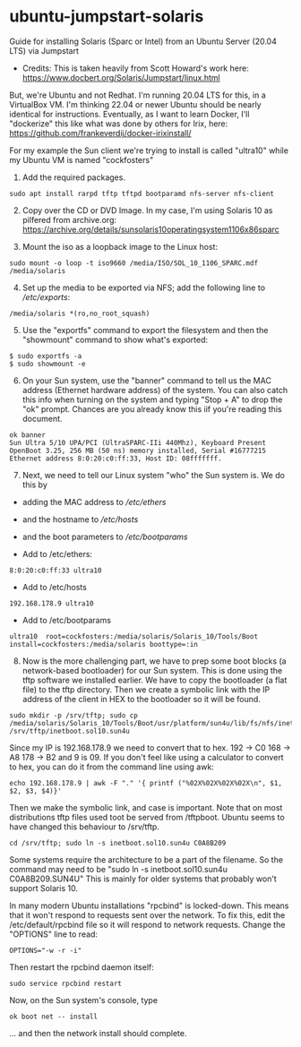 # ubuntu-jumpstart-solaris
Guide for installing Solaris (Sparc or Intel) from an Ubuntu Server (20.04 LTS) via Jumpstart

* Credits:
This is taken heavily from Scott Howard's work here:
https://www.docbert.org/Solaris/Jumpstart/linux.html

But, we're Ubuntu and not Redhat. I'm running 20.04 LTS for this, in a VirtualBox VM. I'm thinking 22.04 or newer Ubuntu should be nearly identical for instructions. Eventually, as I want to learn Docker, I'll "dockerize" this like what was done by others for Irix, here: https://github.com/frankeverdij/docker-irixinstall/

For my example the Sun client we're trying to install is called "ultra10" while my Ubuntu VM is named "cockfosters"

1) Add the required packages.
```
sudo apt install rarpd tftp tftpd bootparamd nfs-server nfs-client 
```
2) Copy over the CD or DVD Image. In my case, I'm using Solaris 10 as pilfered from archive.org:
https://archive.org/details/sunsolaris10operatingsystem1106x86sparc

3) Mount the iso as a loopback image to the Linux host:
```
sudo mount -o loop -t iso9660 /media/ISO/SOL_10_1106_SPARC.mdf /media/solaris
```
4) Set up the media to be exported via NFS; add the following line to */etc/exports*:
```
/media/solaris *(ro,no_root_squash)
```
5) Use the "exportfs" command to export the filesystem and then the "showmount" command to show what's exported:
```
$ sudo exportfs -a
$ sudo showmount -e 
```

6) On your Sun system, use the "banner" command to tell us the MAC address (Ethernet hardware address) of the system. You can also catch this info when turning on the system and typing "Stop + A" to drop the "ok" prompt. Chances are you already know this iif you're reading this document.
```
ok banner
Sun Ultra 5/10 UPA/PCI (UltraSPARC-IIi 440Mhz), Keyboard Present
OpenBoot 3.25, 256 MB (50 ns) memory installed, Serial #16777215
Ethernet address 8:0:20:c0:ff:33, Host ID: 08fffffff.
```
7) Next, we need to tell our Linux system "who" the Sun system is. We do this by
* adding the MAC address to */etc/ethers* 
* and the hostname to */etc/hosts*
* and the boot parameters to */etc/bootparams*

* Add to /etc/ethers:
```
8:0:20:c0:ff:33 ultra10
```
* Add to /etc/hosts
```
192.168.178.9 ultra10
```

* Add to /etc/bootparams
```
ultra10  root=cockfosters:/media/solaris/Solaris_10/Tools/Boot install=cockfosters:/media/solaris boottype=:in
```
8) Now is the more challenging part, we have to prep some boot blocks (a network-based bootloader) for our Sun system. This is done using the tftp software we installed earlier. We have to copy the bootloader (a flat file) to the tftp directory. Then we create a symbolic link with the IP address of the client in HEX to the bootloader so it will be found.
```
sudo mkdir -p /srv/tftp; sudo cp /media/solaris/Solaris_10/Tools/Boot/usr/platform/sun4u/lib/fs/nfs/inetboot /srv/tftp/inetboot.sol10.sun4u
```
Since my IP is 192.168.178.9 we need to convert that to hex. 192 -> C0 168 -> A8 178 -> B2 and 9 is 09.  If you don't feel like using a calculator to convert to hex, you can do it from the command line using awk:
```
echo 192.168.178.9 | awk -F "." '{ printf ("%02X%02X%02X%02X\n", $1, $2, $3, $4)}'
```
Then we make the symbolic link, and case is important. Note that on most distributions tftp files used toot be served from /tftpboot. Ubuntu seems to have changed this behaviour to /srv/tftp.
```
cd /srv/tftp; sudo ln -s inetboot.sol10.sun4u C0A8B209
```

Some systems require the architecture to be a part of the filename. So the command may need to be "sudo ln -s inetboot.sol10.sun4u C0A8B209.SUN4U" This is mainly for older systems that probably won't support Solaris 10.

In many modern Ubuntu installations "rpcbind" is locked-down. This means that it won't respond to requests sent over the network. To fix this, edit the /etc/default/rpcbind file so it will respond to network requests. Change the "OPTIONS" line to read:
```
OPTIONS="-w -r -i"
```

Then restart the rpcbind daemon itself:
```
sudo service rpcbind restart
```
Now, on the Sun system's console, type
```
ok boot net -- install
```
... and then the network install should complete.

